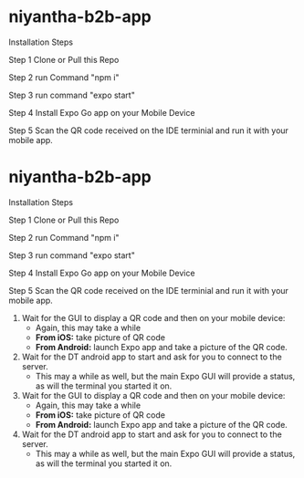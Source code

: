 # niyantha-b2b-app

Installation Steps

Step 1 
Clone or Pull this Repo

Step 2 
run Command "npm i"

Step 3
run command "expo start"

Step 4 
Install Expo Go app on your Mobile Device

Step 5
Scan the QR code received on the IDE terminial and run it with your mobile app.
# niyantha-b2b-app

Installation Steps

Step 1 
Clone or Pull this Repo

Step 2 
run Command "npm i"

Step 3
run command "expo start"

Step 4 
Install Expo Go app on your Mobile Device

Step 5
Scan the QR code received on the IDE terminial and run it with your mobile app.

1. Wait for the GUI to display a QR code and then on your mobile device:
   * Again, this may take a while
   * **From iOS:** take picture of QR code
   * **From Android:** launch Expo app and take a picture of the QR code.
2. Wait for the DT android app to start and ask for you to connect to the server.
   * This may a while as well, but the main Expo GUI will provide a status, as will the terminal you started it on.
1. Wait for the GUI to display a QR code and then on your mobile device:
   * Again, this may take a while
   * **From iOS:** take picture of QR code
   * **From Android:** launch Expo app and take a picture of the QR code.
2. Wait for the DT android app to start and ask for you to connect to the server.
   * This may a while as well, but the main Expo GUI will provide a status, as will the terminal you started it on.